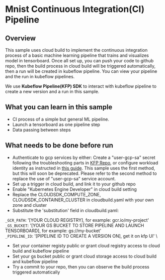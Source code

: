 # Mnist Continuous Integration(CI) Pipeline

## Overview

This sample uses cloud build to implement the continuous integration process of a basic machine learning pipeline that trains and visualizes model in tensorboard. Once all set up, you can push your code to github repo, then the build process in cloud build will be triggered automatically, then a run will be created in kubeflow pipeline. You can view your pipeline and the run in kubeflow pipelines.

We use **Kubeflow Pipeline(KFP) SDK** to interact with kubeflow pipeline to create a new version and a run in this sample.

## What you can learn in this sample

- CI process of a simple but general ML pipeline.
- Launch a tensorboard as one pipeline step
- Data passing between steps

## What needs to be done before run

- Authenticate to gcp services by either: Create a "user-gcp-sa" secret following the troubleshooting parts in [KFP Repo](https://github.com/kubeflow/pipelines/tree/master/manifests/kustomize), or configure workload identity as instructed in [this guide](https://cloud.google.com/kubernetes-engine/docs/how-to/workload-identity). This sample uses the first method, but this will soon be deprecated. Please refer to the second method to replace the use of "user-gcp-sa" service account.
- Set up a trigger in cloud build, and link it to your github repo
- Enable "Kubernetes Engine Developer" in cloud build setting
- Replace the CLOUDSDK_COMPUTE_ZONE, CLOUDSDK_CONTAINER_CLUSTER in cloudbuild.yaml with your own zone and cluster
- Substitute the 'substitution' field in cloudbuild.yaml:

`_GCR_PATH`: '[YOUR CLOUD REGISTRY], for example: gcr.io/my-project' \
`_GS_BUCKET`: '[YOUR GS BUCKET TO STORE PIPELINE AND LAUNCH TENSORBOARD], for example: gs://my-bucket'\
`_PIPELINE_ID`: '[PIPELINE ID TO CREATE A VERSION ON], get it on kfp UI' \

- Set your container registy public or grant cloud registry access to cloud build and kubeflow pipeline
- Set your gs bucket public or grant cloud storage access to cloud build and kubeflow pipeline
- Try a commit to your repo, then you can observe the build process triggered automatically
